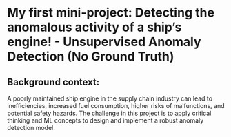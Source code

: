 # My first mini-project: Detecting the anomalous activity of a ship’s engine! - Unsupervised Anomaly Detection (No Ground Truth)

## Background context:

A poorly maintained ship engine in the supply chain industry can lead to inefficiencies, increased fuel consumption, higher risks of malfunctions, and potential safety hazards. The challenge in this project is to apply critical thinking and ML concepts to design and implement a robust anomaly detection model.
